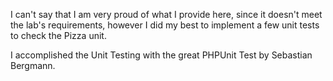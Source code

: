 I can't say that I am very proud of what I provide here, since it doesn't meet the lab's requirements, however I did my best to implement a few unit tests to check the Pizza unit.

I accomplished the Unit Testing with the great PHPUnit Test by Sebastian Bergmann.